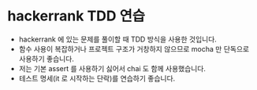 # hackerrank TDD 연습

- hackerrank 에 있는 문제를 풀이할 때 TDD 방식을 사용한 것입니다.
- 함수 사용이 복잡하거나 프로젝트 구조가 거창하지 않으므로 mocha 만 단독으로 사용하기 좋습니다.
- 저는 기본 assert 를 사용하기 싫어서 chai 도 함께 사용했습니다.
- 테스트 명세(it 로 시작하는 단락)를 연습하기 좋습니다.

